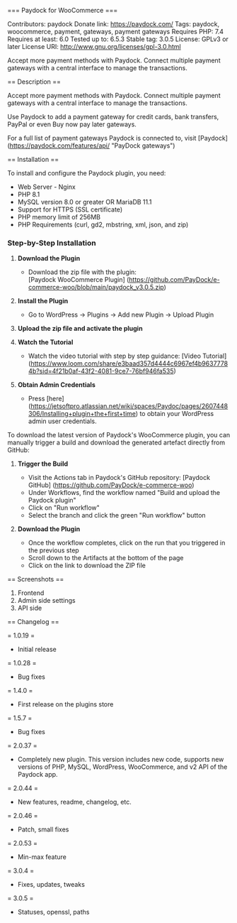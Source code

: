 === Paydock for WooCommerce ===

Contributors: paydock
Donate link: https://paydock.com/
Tags: paydock, woocommerce, payment, gateways, payment gateways
Requires PHP: 7.4
Requires at least: 6.0
Tested up to: 6.5.3
Stable tag: 3.0.5
License: GPLv3 or later
License URI: http://www.gnu.org/licenses/gpl-3.0.html

Accept more payment methods with Paydock. Connect multiple payment gateways with a central interface to manage the transactions.

== Description ==

Accept more payment methods with Paydock. Connect multiple payment gateways with a central interface to manage the transactions.

Use Paydock to add a payment gateway for credit cards, bank transfers, PayPal or even Buy now pay later gateways.

For a full list of payment gateways Paydock is connected to, visit [Paydock] (https://paydock.com/features/api/ "PayDock gateways")

== Installation ==

To install and configure the Paydock plugin, you need:

* Web Server - Nginx
* PHP 8.1
* MySQL version 8.0 or greater OR MariaDB 11.1
* Support for HTTPS (SSL certificate)
* PHP memory limit of 256MB
* PHP Requirements (curl, gd2, mbstring, xml, json, and zip)

### Step-by-Step Installation

1. **Download the Plugin**
   - Download the zip file with the plugin:  
     [Paydock WooCommerce Plugin] (https://github.com/PayDock/e-commerce-woo/blob/main/paydock_v3.0.5.zip)

2. **Install the Plugin**
   - Go to WordPress -> Plugins -> Add new Plugin -> Upload Plugin

3. **Upload the zip file and activate the plugin**

4. **Watch the Tutorial**
   - Watch the video tutorial with step by step guidance: [Video Tutorial] (https://www.loom.com/share/e3baad357d4444c6967ef4b96377784b?sid=4f21b0af-43f2-4081-9ce7-76bf946fa535)

5. **Obtain Admin Credentials**
   - Press [here] (https://jetsoftpro.atlassian.net/wiki/spaces/Paydoc/pages/2607448306/Installing+plugin+the+first+time) to obtain your WordPress admin user credentials.

To download the latest version of Paydock's WooCommerce plugin, you can manually trigger a build and download the generated artefact directly from GitHub:

1. **Trigger the Build**
   - Visit the Actions tab in Paydock's GitHub repository: [Paydock GitHub] (https://github.com/PayDock/e-commerce-woo)
   - Under Workflows, find the workflow named "Build and upload the Paydock plugin"
   - Click on "Run workflow"
   - Select the branch and click the green "Run workflow" button

2. **Download the Plugin**
   - Once the workflow completes, click on the run that you triggered in the previous step
   - Scroll down to the Artifacts at the bottom of the page
   - Click on the link to download the ZIP file

== Screenshots ==

1. Frontend
2. Admin side settings
3. API side

== Changelog ==

= 1.0.19 =
* Initial release

= 1.0.28 =
* Bug fixes

= 1.4.0 =
* First release on the plugins store

= 1.5.7 =
* Bug fixes

= 2.0.37 =
* Completely new plugin. This version includes new code, supports new versions of PHP, MySQL, WordPress, WooCommerce, and v2 API of the Paydock app.

= 2.0.44 =
* New features, readme, changelog, etc.

= 2.0.46 =
* Patch, small fixes

= 2.0.53 =
* Min-max feature

= 3.0.4 =
* Fixes, updates, tweaks

= 3.0.5 =
* Statuses, openssl, paths
